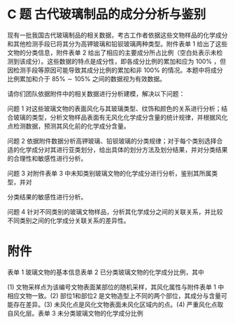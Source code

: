 # C 题 古代玻璃制品的成分分析与鉴别

现有一批我国古代玻璃制品的相关数据，考古工作者依据这些文物样品的化学成分和其他检测手段已将其分为高钾玻璃和铅钡玻璃两种类型。附件表单 1 给出了这些文物的分类信息，附件表单 2 给出了相应的主要成分所占比例（空白处表示未检测到该成分）。这些数据的特点是成分性，即各成分比例的累加和应为 $1 0 0 \%$ ，但因检测手段等原因可能导致其成分比例的累加和非 $1 0 0 \%$ 的情况。本题中将成分比例累加和介于 $8 5 \% { \sim } 1 0 5 \%$ 之间的数据视为有效数据。

请你们团队依据附件中的相关数据进行分析建模，解决以下问题：

问题 1 对这些玻璃文物的表面风化与其玻璃类型、纹饰和颜色的关系进行分析；结合玻璃的类型，分析文物样品表面有无风化化学成分含量的统计规律，并根据风化点检测数据，预测其风化前的化学成分含量。

问题 2 依据附件数据分析高钾玻璃、铅钡玻璃的分类规律；对于每个类别选择合适的化学成分对其进行亚类划分，给出具体的划分方法及划分结果，并对分类结果的合理性和敏感性进行分析。

问题 3 对附件表单 3 中未知类别玻璃文物的化学成分进行分析，鉴别其所属类型，并对

分类结果的敏感性进行分析。

问题 4 针对不同类别的玻璃文物样品，分析其化学成分之间的关联关系，并比较不同类别之间的化学成分关联关系的差异性。

# 附件

表单 1 玻璃文物的基本信息表单 2 已分类玻璃文物的化学成分比例，其中

(1) 文物采样点为该编号文物表面某部位的随机采样，其风化属性与附件表单 1 中相应文物一致。(2) 部位1和部位2 是文物造型上不同的两个部位，其成分与含量可能存在差异。(3) 未风化点是风化文物表面未风化区域内的点。(4) 严重风化点取自风化层。表单 3 未分类玻璃文物的化学成分比例